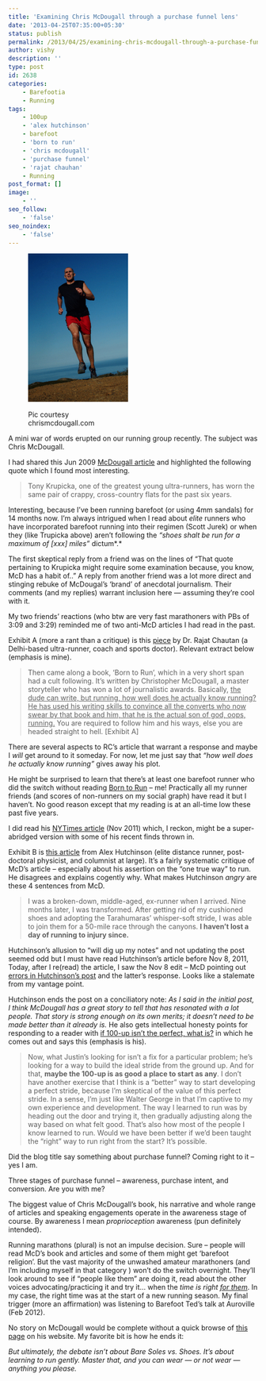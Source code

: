 ```yaml
---
title: 'Examining Chris McDougall through a purchase funnel lens'
date: '2013-04-25T07:35:00+05:30'
status: publish
permalink: /2013/04/25/examining-chris-mcdougall-through-a-purchase-funnel-lens
author: vishy
description: ''
type: post
id: 2638
categories: 
    - Barefootia
    - Running
tags:
    - 100up
    - 'alex hutchinson'
    - barefoot
    - 'born to run'
    - 'chris mcdougall'
    - 'purchase funnel'
    - 'rajat chauhan'
    - Running
post_format: []
image:
    - ''
seo_follow:
    - 'false'
seo_noindex:
    - 'false'
---
```

<figure aria-describedby="caption-attachment-2644" class="wp-caption alignleft" id="attachment_2644" style="width: 202px">

[![Pic courtesy chrismcdougall.com](../../../../uploads/2013/04/chris_mcd_pic.gif)](http://www.ulaar.com/wp-content/uploads/2013/04/chris_mcd_pic.gif)<figcaption class="wp-caption-text" id="caption-attachment-2644">Pic courtesy chrismcdougall.com</figcaption></figure>

A mini war of words erupted on our running group recently. The subject was Chris McDougall.

I had shared this Jun 2009 [McDougall article](http://www.time.com/time/health/article/0,8599,1902027,00.html) and highlighted the following quote which I found most interesting.

> Tony Krupicka, one of the greatest young ultra-runners, has worn the same pair of crappy, cross-country flats for the past six years.

Interesting, because I’ve been running barefoot (or using 4mm sandals) for 14 months now. I’m always intrigued when I read about *elite* runners who have incorporated barefoot running into their regimen (Scott Jurek) or when they (like Trupicka above) aren’t following the *“shoes shalt be run for a maximum of \[xxx\] miles”* dictum*.*

The first skeptical reply from a friend was on the lines of “That quote pertaining to Krupicka might require some examination because, you know, McD has a habit of..” A reply from another friend was a lot more direct and stinging rebuke of McDougal’s ‘brand’ of anecdotal journalism. Their comments (and my replies) warrant inclusion here — assuming they’re cool with it.

My two friends’ reactions (who btw are very fast marathoners with PBs of 3:09 and 3:29) reminded me of two anti-McD articles I had read in the past.

Exhibit A (more a rant than a critique) is this [piece](http://forbesindia.com/blog/health/running-losing-my-religion/) by Dr. Rajat Chautan (a Delhi-based ultra-runner, coach and sports doctor). Relevant extract below (emphasis is mine).

> Then came along a book, ‘Born to Run’, which in a very short span had a cult following. It’s written by Christopher McDougall, a master storyteller who has won a lot of journalistic awards. Basically, <span style="text-decoration: underline;">the dude can write, but running, how well does he actually know running?</span> <span style="text-decoration: underline;">He has used his writing skills to convince all the converts who now swear by that book and him, that he is the actual son of god, oops, running.</span> You are required to follow him and his ways, else you are headed straight to hell. \[Exhibit A\]

There are several aspects to RC’s article that warrant a response and maybe I *will* get around to it someday. For now, let me just say that *“how well does he actually know running”* gives away his plot.

He might be surprised to learn that there’s at least one barefoot runner who did the switch without reading [Born to Run](http://www.amazon.com/Born-Run-Hidden-Superathletes-Greatest/dp/0307279189) – me! Practically all my runner friends (and scores of non-runners on my social graph) have read it but I haven’t. No good reason except that my reading is at an all-time low these past five years.

I did read his [NYTimes article](http://www.nytimes.com/2011/11/06/magazine/running-christopher-mcdougall.html?_r=0) (Nov 2011) which, I reckon, might be a super-abridged version with some of his recent finds thrown in.

Exhibit B is [this article](http://sweatscience.com/chris-mcdougall-on-the-one-true-way-to-run/) from Alex Hutchinson (elite distance runner, post-doctoral physicist, and columnist at large). It’s a fairly systematic critique of McD’s article – especially about his assertion on the “one true way” to run. He disagrees and explains cogently why. What makes Hutchinson *angry* are these 4 sentences from McD.

> I was a broken-down, middle-aged, ex-runner when I arrived. Nine months later, I was transformed. After getting rid of my cushioned shoes and adopting the Tarahumaras’ whisper-soft stride, I was able to join them for a 50-mile race through the canyons. **I haven’t lost a day of running to injury since.**

Hutchinson’s allusion to “will dig up my notes” and not updating the post seemed odd but I must have read Hutchinson’s article before Nov 8, 2011, Today, after I re(read) the article, I saw the Nov 8 edit – McD pointing out [errors in Hutchinson’s post](http://sweatscience.com/chris-mcdougall-responds/) and the latter’s response. Looks like a stalemate from my vantage point.

Hutchinson ends the post on a conciliatory note: *As I said in the initial post, I think McDougall has a great story to tell that has resonated with a lot people. That story is strong enough on its own merits; it doesn’t need to be made better than it already is.* He also gets intellectual honesty points for responding to a reader with [if 100-up isn’t the perfect, what is?](http://sweatscience.com/if-the-100-up-isnt-the-secret-what-is/) in which he comes out and says this (emphasis is his).

> Now, what Justin’s looking for isn’t a fix for a particular problem; he’s looking for a way to build the ideal stride from the ground up. And for that, **maybe the 100-up is as good a place to start as any**. I don’t have another exercise that I think is a “better” way to start developing a perfect stride, because I’m skeptical of the value of this perfect stride. In a sense, I’m just like Walter George in that I’m captive to my own experience and development. The way I learned to run was by heading out the door and trying it, then gradually adjusting along the way based on what felt good. That’s also how most of the people I know learned to run. Would we have been better if we’d been taught the “right” way to run right from the start? It’s possible.

Did the blog title say something about purchase funnel? Coming right to it – yes I am.

Three stages of purchase funnel – awareness, purchase intent, and conversion. Are you with me?

The biggest value of Chris McDougall’s book, his narrative and whole range of articles and speaking engagements operate in the awareness stage of course. By awareness I mean *proprioception* awareness (pun definitely intended).

Running marathons (plural) is not an impulse decision. Sure – people will read McD’s book and articles and some of them might get ‘barefoot religion’. But the vast majority of the unwashed amateur marathoners (and I’m including myself in that category ) won’t do the switch overnight. They’ll look around to see if “people like them” are doing it, read about the other voices advocating/practicing it and try it… when the *time is right <span style="text-decoration: underline;">for them</span>*. In my case, the right time was at the start of a new running season. My final trigger (more an affirmation) was listening to Barefoot Ted’s talk at Auroville (Feb 2012).

No story on McDougall would be complete without a quick browse of [this page](http://www.chrismcdougall.com/barefoot.html) on his website. My favorite bit is how he ends it:

*But ultimately, the debate isn’t about Bare Soles vs. Shoes. It’s about learning to run gently. Master that, and you can wear — or not wear — anything you please.*